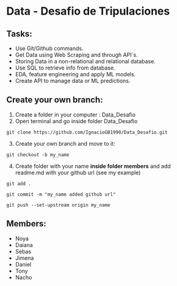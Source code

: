 # Data - Desafio de Tripulaciones


## Tasks:

* Use Git/Github commands.
* Get Data using Web Scraping and through API´s.
* Storing Data in a non-relational and relational database.
* Use SQL to retrieve info from database.
* EDA, feature engineering and apply ML models.
* Create API to manage data or ML predictions. 

## Create your own branch:

1. Create a folder in your computer : Data_Desafio
2. Open terminal and go inside folder Data_Desafio

~~~
git clone https://github.com/IgnacioGB1990/Data_Desafio.git
~~~

3. Create your own branch and move to it:
~~~
git checkout -b my_name
~~~


4. Create folder with your name **inside folder members** and add readme.md with your github url (see my example)
~~~
git add .
~~~

~~~
git commit -m "my_name added github url"
~~~

~~~
git push --set-upstream origin my_name
~~~


## Members:

* Noya
* Daiana
* Sebas
* Jimena
* Daniel
* Tony
* Nacho
